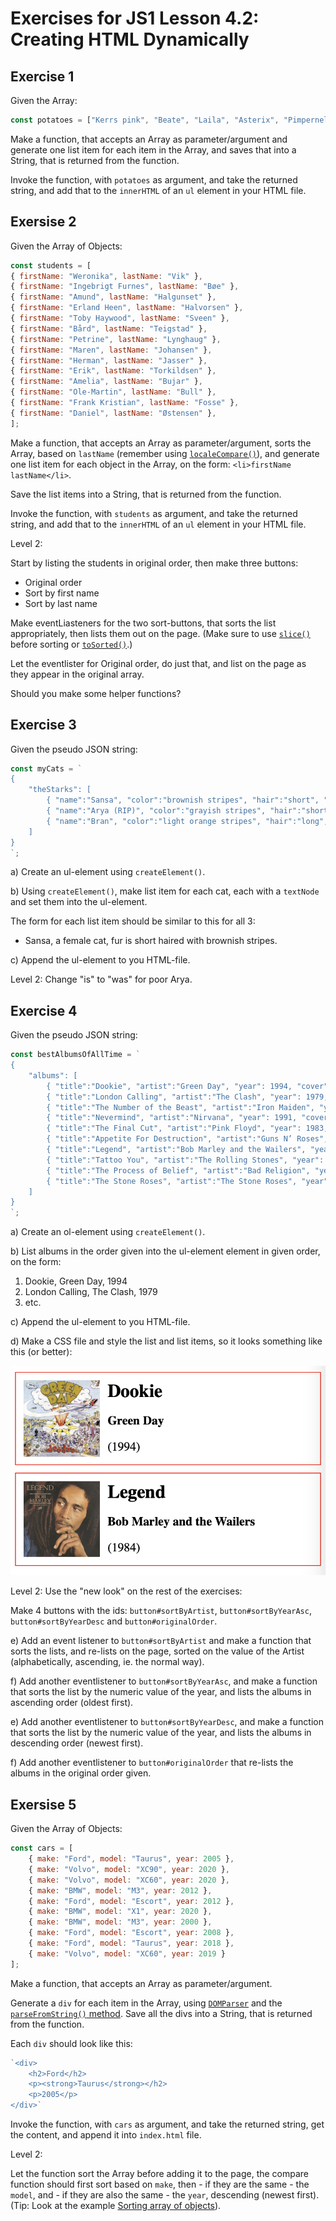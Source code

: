 # Exercises for JS1 Lesson 4.2: Creating HTML Dynamically

## Exercise 1

Given the Array:

```js
const potatoes = ["Kerrs pink", "Beate", "Laila", "Asterix", "Pimpernel", "Juno", "Mandelpotet"]
```

Make a function, that accepts an Array as parameter/argument and generate one list item for each item in the Array, and saves that into a String, that is returned from the function.

Invoke the function, with `potatoes` as argument, and take the returned string, and add that to the `innerHTML` of an `ul` element in your HTML file.

## Exersise 2

Given the Array of Objects:

```js
const students = [
{ firstName: "Weronika", lastName: "Vik" },
{ firstName: "Ingebrigt Furnes", lastName: "Bøe" },
{ firstName: "Amund", lastName: "Halgunset" },
{ firstName: "Erland Heen", lastName: "Halvorsen" },
{ firstName: "Toby Haywood", lastName: "Sveen" },
{ firstName: "Bård", lastName: "Teigstad" },
{ firstName: "Petrine", lastName: "Lynghaug" },
{ firstName: "Maren", lastName: "Johansen" },
{ firstName: "Herman", lastName: "Jasser" },
{ firstName: "Erik", lastName: "Torkildsen" },
{ firstName: "Amelia", lastName: "Bujar" },
{ firstName: "Ole-Martin", lastName: "Bull" },
{ firstName: "Frank Kristian", lastName: "Fosse" },
{ firstName: "Daniel", lastName: "Østensen" },
];
```

Make a function, that accepts an Array as parameter/argument, sorts the Array, based on `lastName` (remember using [`localeCompare()`](https://developer.mozilla.org/en-US/docs/Web/JavaScript/Reference/Global_Objects/String/localeCompare#examples)), and generate one list item for each object in the Array, on the form: `<li>firstName lastName</li>`.
 
Save the list items into a String, that is returned from the function.

Invoke the function, with `students` as argument, and take the returned string, and add that to the `innerHTML` of an `ul` element in your HTML file.

Level 2: 

Start by listing the students in original order, then make three buttons:

* Original order
* Sort by first name
* Sort by last name

Make eventLiasteners for the two sort-buttons, that sorts the list appropriately, then lists them out on the page. (Make sure to use [`slice()`](https://developer.mozilla.org/en-US/docs/Web/JavaScript/Reference/Global_Objects/Array/slice) before sorting or [`toSorted()`](https://developer.mozilla.org/en-US/docs/Web/JavaScript/Reference/Global_Objects/Array/toSorted).)

Let the eventlister for Original order, do just that, and list on the page as they appear in the original array.

Should you make some helper functions?

## Exercise 3

Given the pseudo JSON string: 

```js
const myCats = `
{
    "theStarks": [
        { "name":"Sansa", "color":"brownish stripes", "hair":"short", "gender":"female" },
        { "name":"Arya (RIP)", "color":"grayish stripes", "hair":"short", "gender":"female" },
        { "name":"Bran", "color":"light orange stripes", "hair":"long", "gender":"male" }
    ]
}
`;
```

a) Create an ul-element using `createElement()`.

b) Using `createElement()`, make list item for each cat, each with a `textNode` and set them into the ul-element. 

The form for each list item should be similar to this for all 3: 
* Sansa, a female cat, fur is short haired with brownish stripes. 

c) Append the ul-element to you HTML-file.

Level 2: Change "is" to "was" for poor Arya.

## Exercise 4

Given the pseudo JSON string: 

```js
const bestAlbumsOfAllTime = `
{
    "albums": [
        { "title":"Dookie", "artist":"Green Day", "year": 1994, "cover":"https://www.geek.no/noroff/albums/Green_Day_-_Dookie_cover.jpg" },
        { "title":"London Calling", "artist":"The Clash", "year": 1979, "cover":"https://www.geek.no/noroff/albums/TheClashLondonCallingalbumcover.jpg" },
        { "title":"The Number of the Beast", "artist":"Iron Maiden", "year": 1982, "cover":"https://www.geek.no/noroff/albums/IronMaiden_NumberOfBeast.jpg" },
        { "title":"Nevermind", "artist":"Nirvana", "year": 1991, "cover":"https://www.geek.no/noroff/albums/NirvanaNevermindalbumcover.jpg" },
        { "title":"The Final Cut", "artist":"Pink Floyd", "year": 1983, "cover":"https://www.geek.no/noroff/albums/FloydFC-Cover01.jpg" },
        { "title":"Appetite For Destruction", "artist":"Guns N’ Roses", "year": 1987, "cover":"https://www.geek.no/noroff/albums/GunsnRosesAppetiteforDestructionalbumcover.jpg" },
        { "title":"Legend", "artist":"Bob Marley and the Wailers", "year": 1984, "cover":"https://www.geek.no/noroff/albums/BobMarley-Legend.jpg" },
        { "title":"Tattoo You", "artist":"The Rolling Stones", "year": 1981, "cover":"https://www.geek.no/noroff/albums/TattooYou81.jpg" },
        { "title":"The Process of Belief", "artist":"Bad Religion", "year": 2002, "cover":"https://www.geek.no/noroff/albums/BadReligionTheProcessOfBelief.jpg" },
        { "title":"The Stone Roses", "artist":"The Stone Roses", "year": 1989, "cover":"https://www.geek.no/noroff/albums/Stoneroses.jpg" }
    ]
}
`;
```

a) Create an ol-element using `createElement()`.

b) List albums in the order given into the ul-element element in given order, on the form: 
1. Dookie, Green Day, 1994
2. London Calling, The Clash, 1979
3. etc.

c) Append the ul-element to you HTML-file.

d) Make a CSS file and style the list and list items, so it looks something like this (or better):

![](media/list-template-example.png)

Level 2: Use the "new look" on the rest of the exercises:

Make 4 buttons with the ids: `button#sortByArtist`, `button#sortByYearAsc`, `button#sortByYearDesc` and `button#originalOrder`.

e) Add an event listener to `button#sortByArtist` and make a function that sorts the lists, and re-lists on the page, sorted on the value of the Artist (alphabetically, ascending, ie. the normal way).

f) Add another eventlistener to `button#sortByYearAsc`, and make a function that sorts the list by the numeric value of the year, and lists the albums in ascending order (oldest first).

e) Add another eventlistener to `button#sortByYearDesc`, and make a function that sorts the list by the numeric value of the year, and lists the albums in descending order (newest first).

f) Add another eventlistener to `button#originalOrder` that re-lists the albums in the original order given. 

## Exersise 5

Given the Array of Objects:

```js
const cars = [
    { make: "Ford", model: "Taurus", year: 2005 },
    { make: "Volvo", model: "XC90", year: 2020 },
    { make: "Volvo", model: "XC60", year: 2020 },
    { make: "BMW", model: "M3", year: 2012 },
    { make: "Ford", model: "Escort", year: 2012 },
    { make: "BMW", model: "X1", year: 2020 },
    { make: "BMW", model: "M3", year: 2000 },
    { make: "Ford", model: "Escort", year: 2008 },
    { make: "Ford", model: "Taurus", year: 2018 },
    { make: "Volvo", model: "XC60", year: 2019 }
];
```

Make a function, that accepts an Array as parameter/argument.

Generate a `div` for each item in the Array, using [`DOMParser`](https://developer.mozilla.org/en-US/docs/Web/API/DOMParser) and the [`parseFromString()` method](https://developer.mozilla.org/en-US/docs/Web/API/DOMParser/parseFromString). Save all the divs into a String, that is returned from the function.

Each `div` should look like this: 
```js
`<div>
    <h2>Ford</h2>
    <p><strong>Taurus</strong></h2>
    <p>2005</p>
</div>`
```

Invoke the function, with `cars` as argument, and take the returned string, get the content, and append it into `index.html` file.

Level 2: 

Let the function sort the Array before adding it to the page, the compare function should first sort based on `make`, then - if they are the same - the `model`, and - if they are also the same - the `year`, descending (newest first). (Tip: Look at the example [Sorting array of objects](https://developer.mozilla.org/en-US/docs/Web/JavaScript/Reference/Global_Objects/Array/sort#sorting_array_of_objects)).
